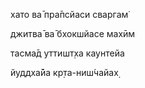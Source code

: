 хато ва̄ пра̄псйаси сваргам̇

джитва̄ ва̄ бхокшйасе махӣм

тасма̄д уттишт̣ха каунтейа

йуддха̄йа кр̣та-ниш́чайах̣